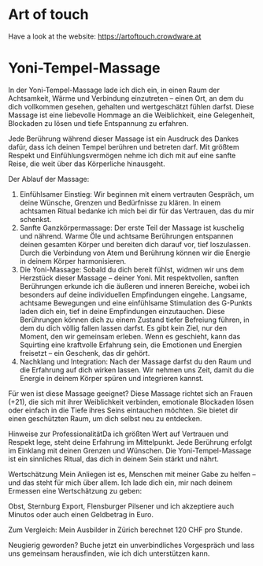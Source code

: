 # Art of touch

Have a look at the website: https://artoftouch.crowdware.at


# Yoni-Tempel-Massage
In der Yoni-Tempel-Massage lade ich dich ein, in einen Raum der Achtsamkeit, Wärme und Verbindung einzutreten – einen Ort, an dem du dich vollkommen gesehen, gehalten und wertgeschätzt fühlen darfst. Diese Massage ist eine liebevolle Hommage an die Weiblichkeit, eine Gelegenheit, Blockaden zu lösen und tiefe Entspannung zu erfahren.

Jede Berührung während dieser Massage ist ein Ausdruck des Dankes dafür, dass ich deinen Tempel berühren und betreten darf. Mit größtem Respekt und Einfühlungsvermögen nehme ich dich mit auf eine sanfte Reise, die weit über das Körperliche hinausgeht.

Der Ablauf der Massage:
1. Einfühlsamer Einstieg:
Wir beginnen mit einem vertrauten Gespräch, um deine Wünsche, Grenzen und Bedürfnisse zu klären. In einem achtsamen Ritual bedanke ich mich bei dir für das Vertrauen, das du mir schenkst.
2. Sanfte Ganzkörpermassage:
Der erste Teil der Massage ist kuschelig und nährend. Warme Öle und achtsame Berührungen entspannen deinen gesamten Körper und bereiten dich darauf vor, tief loszulassen. Durch die Verbindung von Atem und Berührung können wir die Energie in deinem Körper harmonisieren.
3. Die Yoni-Massage:
Sobald du dich bereit fühlst, widmen wir uns dem Herzstück dieser Massage – deiner Yoni. Mit respektvollen, sanften Berührungen erkunde ich die äußeren und inneren Bereiche, wobei ich besonders auf deine individuellen Empfindungen eingehe. Langsame, achtsame Bewegungen und eine einfühlsame Stimulation des G-Punkts laden dich ein, tief in deine Empfindungen einzutauchen.
Diese Berührungen können dich zu einem Zustand tiefer Befreiung führen, in dem du dich völlig fallen lassen darfst. Es gibt kein Ziel, nur den Moment, den wir gemeinsam erleben. Wenn es geschieht, kann das Squirting eine kraftvolle Erfahrung sein, die Emotionen und Energien freisetzt – ein Geschenk, das dir gehört.
4. Nachklang und Integration:
Nach der Massage darfst du den Raum und die Erfahrung auf dich wirken lassen. Wir nehmen uns Zeit, damit du die Energie in deinem Körper spüren und integrieren kannst.

Für wen ist diese Massage geeignet?
Diese Massage richtet sich an Frauen (+21), die sich mit ihrer Weiblichkeit verbinden, emotionale Blockaden lösen oder einfach in die Tiefe ihres Seins eintauchen möchten. Sie bietet dir einen geschützten Raum, um dich selbst neu zu entdecken.

Hinweise zur ProfessionalitätDa ich größten Wert auf Vertrauen und Respekt lege, steht deine Erfahrung im Mittelpunkt. Jede Berührung erfolgt im Einklang mit deinen Grenzen und Wünschen. Die Yoni-Tempel-Massage ist ein sinnliches Ritual, das dich in deinem Sein stärkt und nährt.

Wertschätzung
Mein Anliegen ist es, Menschen mit meiner Gabe zu helfen – und das steht für mich über allem.
Ich lade dich ein, mir nach deinem Ermessen eine Wertschätzung zu geben:

Obst, Sternburg Export, Flensburger Pilsener und ich akzeptiere auch Minutos oder auch einen Geldbetrag in Euro.

Zum Vergleich: Mein Ausbilder in Zürich berechnet 120 CHF pro Stunde.

Neugierig geworden?
Buche jetzt ein unverbindliches Vorgespräch und lass uns gemeinsam herausfinden, wie ich dich unterstützen kann.
